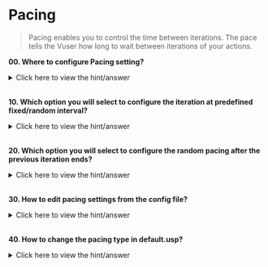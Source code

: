 # Pacing

> Pacing enables you to control the time between iterations. The pace tells the Vuser how long to wait between iterations of your actions.

**00. Where to configure Pacing setting?**
<details><summary>Click here to view the hint/answer</summary>
<br/>
<p>
Go to Replay > Runtime Settings > General > Pacing.
</p>

![Pacing](./assets/00.jpg)

</details><br/>

**10. Which option you will select to configure the iteration at predefined fixed/random interval?**
<details><summary>Click here to view the hint/answer</summary>
<br/>
<p>
</p>

![Pacing](./assets/10.jpg)

</details><br/>

**20. Which option you will select to configure the random pacing after the previous iteration ends?**
<details><summary>Click here to view the hint/answer</summary>
<br/>
<p>
</p>

![Pacing](./assets/20.jpg)

</details><br/>

**30. How to edit pacing settings from the config file?**
<details><summary>Click here to view the hint/answer</summary>
<br/>
<p>
Go to the desired script folder, open `default.usp` file and edit the settings under `[RunLogicRunRoot]`.
</p>
</details><br/>

**40. How to change the pacing type in default.usp?**
<details><summary>Click here to view the hint/answer</summary>
<br/>
<p>
Go to the desired script folder, open `default.usp` file and edit the pacing type under `[RunLogicPaceType]`.
</p>
<pre>
|   RunLogicPaceType    |
|   ----------------    |
|   ASAP                |
|   Const               |
|   Random              |
|   ConstAfter          |
|   After               |
</pre>
</details><br/>

